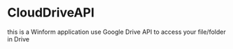 # CloudDriveAPI 
this is a Winform application use Google Drive API to access your file/folder in Drive
